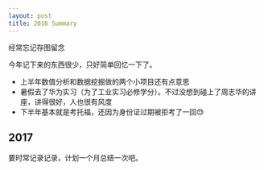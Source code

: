 ```yaml
---
layout: post
title: 2016 Summary
---
```


<div class="excerpt">
    经常忘记存图留念
</div>

今年记下来的东西很少，只好简单回忆一下了。

- 上半年数值分析和数据挖掘做的两个小项目还有点意思
- 暑假去了华为实习（为了工业实习必修学分）。不过没想到碰上了周志华的讲座，讲得很好，人也很有风度
- 下半年基本就是考托福，还因为身份证过期被拒考了一回<span class="emoji">😓</span>

## 2017

要时常记录记录，计划一个月总结一次吧。

